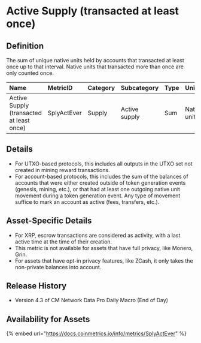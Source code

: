 # Active Supply \(transacted at least once\)

## Definition

The sum of unique native units held by accounts that transacted at least once up to that interval. Native units that transacted more than once are only counted once.

| Name | MetricID | Category | Subcategory | Type | Unit | Interval |
| :--- | :--- | :--- | :--- | :--- | :--- | :--- |
| Active Supply \(transacted at least once\) | SplyActEver | Supply | Active supply | Sum | Native units | All time |

## Details

* For UTXO-based protocols, this includes all outputs in the UTXO set not created in mining reward transactions.
* For account-based protocols, this includes the sum of the balances of accounts that were either created outside of token generation events \(genesis, mining, etc.\), or that had at least one outgoing native unit movement during a token generation event. Any type of movement suffice to mark an account as active \(fees, transfers, etc.\).

## Asset-Specific Details

* For XRP, escrow transactions are considered as activity, with a last active time at the time of their creation.
* This metric is not available for assets that have full privacy, like Monero, Grin.
* For assets that have opt-in privacy features, like ZCash, it only takes the non-private balances into account.

## Release History

* Version 4.3 of CM Network Data Pro Daily Macro \(End of Day\)

## Availability for Assets

{% embed url="https://docs.coinmetrics.io/info/metrics/SplyActEver" %}

